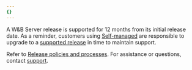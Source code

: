 ```yaml
---
{}
---
```


A W&B Server release is supported for 12 months from its initial release date. As a reminder, customers using [Self-managed](/guides/hosting/hosting-options/self-managed/) are responsible to upgrade to a [supported release](/ref/releases-notes/) in time to maintain support.

Refer to [Release policies and processes](/ref/release-notes/release-policies/). For assistance or questions, contact [support](mailto:support@wandb.com).
